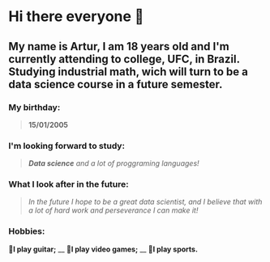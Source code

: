 
# Hi there everyone 👋

## My name is Artur, I am 18 years old and I'm currently attending to college, UFC, in Brazil. Studying industrial math, wich will turn to be a data science course in a future semester.

### My birthday:
> **15/01/2005**

### I'm looking forward to study:
> _**Data science** and a lot of proggraming languages!_

### What I look after in the future: 
> _In the future I hope to be a great data scientist, and I believe that with a lot of hard work and perseverance I can make it!_

### Hobbies:
🔸**I play guitar;** __
🔸**I play video games;** __
🔸**I play sports.**

